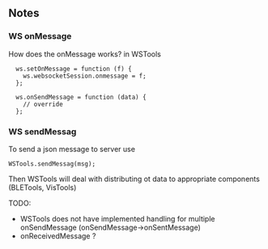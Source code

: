 ## Notes

### WS onMessage
How does the onMessage works?
in WSTools
```
  ws.setOnMessage = function (f) {
    ws.websocketSession.onmessage = f;
  };

  ws.onSendMessage = function (data) {
    // override
  };
```
### WS sendMessag
To send a json message to server use
```
WSTools.sendMessag(msg);
```
Then WSTools will deal with distributing ot data to appropriate components (BLETools, VisTools)

TODO:
- WSTools does not have implemented handling for multiple onSendMessage (onSendMessage->onSentMessage)
- onReceivedMessage ?

